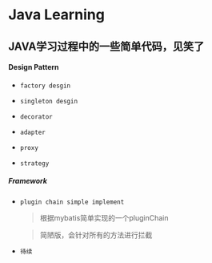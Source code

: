 # Java Learning

## JAVA学习过程中的一些简单代码，见笑了

#### Design Pattern 

* `factory desgin`

* `singleton desgin`

* `decorator`

* `adapter`

* `proxy`

* `strategy`

##### Framework

+ `plugin chain simple implement`

    >  根据mybatis简单实现的一个pluginChain
 
    >  简陋版，会针对所有的方法进行拦截

+ `待续`